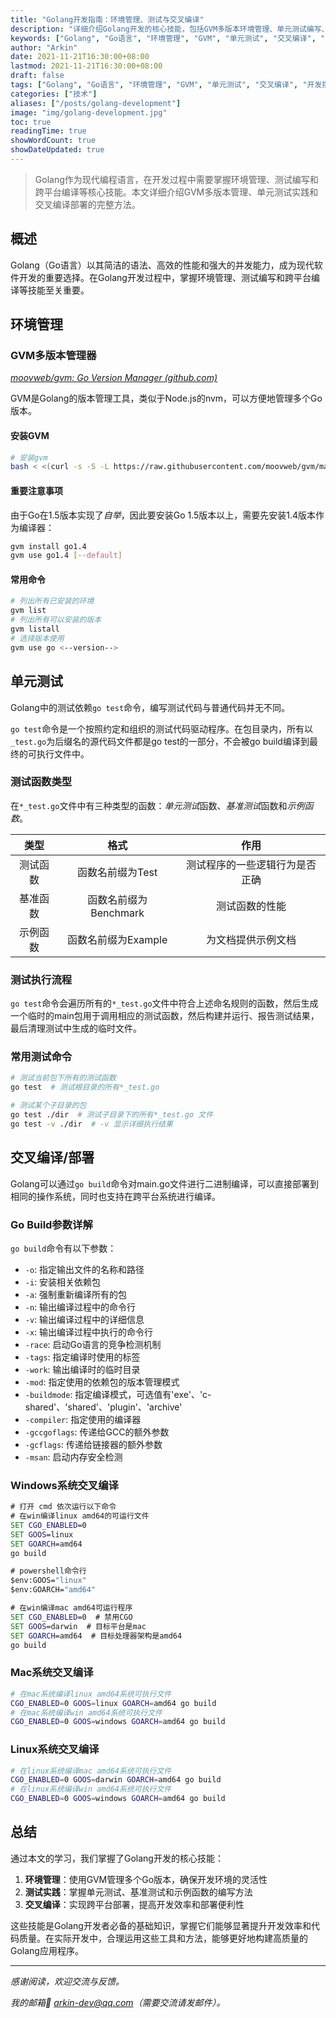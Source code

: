 ```yaml
---
title: "Golang开发指南：环境管理、测试与交叉编译"
description: "详细介绍Golang开发的核心技能，包括GVM多版本环境管理、单元测试编写、基准测试、示例函数，以及跨平台交叉编译的完整实现方法"
keywords: ["Golang", "Go语言", "环境管理", "GVM", "单元测试", "交叉编译", "开发指南", "编程基础"]
author: "Arkin"
date: 2021-11-21T16:30:00+08:00
lastmod: 2021-11-21T16:30:00+08:00
draft: false
tags: ["Golang", "Go语言", "环境管理", "GVM", "单元测试", "交叉编译", "开发指南"]
categories: ["技术"]
aliases: ["/posts/golang-development"]
image: "img/golang-development.jpg"
toc: true
readingTime: true
showWordCount: true
showDateUpdated: true
---
```


> Golang作为现代编程语言，在开发过程中需要掌握环境管理、测试编写和跨平台编译等核心技能。本文详细介绍GVM多版本管理、单元测试实践和交叉编译部署的完整方法。

## 概述

Golang（Go语言）以其简洁的语法、高效的性能和强大的并发能力，成为现代软件开发的重要选择。在Golang开发过程中，掌握环境管理、测试编写和跨平台编译等技能至关重要。

## 环境管理

### GVM多版本管理器

*[moovweb/gvm: Go Version Manager (github.com)](https://github.com/moovweb/gvm)*

GVM是Golang的版本管理工具，类似于Node.js的nvm，可以方便地管理多个Go版本。

#### 安装GVM

```bash
# 安装gvm
bash < <(curl -s -S -L https://raw.githubusercontent.com/moovweb/gvm/master/binscripts/gvm-installer)
```

#### 重要注意事项

由于Go在1.5版本实现了*自举*，因此要安装Go 1.5版本以上，需要先安装1.4版本作为编译器：

```bash
gvm install go1.4
gvm use go1.4 [--default]
```

#### 常用命令

```bash
# 列出所有已安装的环境
gvm list
# 列出所有可以安装的版本
gvm listall
# 选择版本使用
gvm use go <--version-->
```

## 单元测试

Golang中的测试依赖`go test`命令，编写测试代码与普通代码并无不同。

`go test`命令是一个按照约定和组织的测试代码驱动程序。在包目录内，所有以`_test.go`为后缀名的源代码文件都是go test的一部分，不会被go build编译到最终的可执行文件中。

### 测试函数类型

在`*_test.go`文件中有三种类型的函数：*单元测试*函数、*基准测试*函数和*示例函数*。

| 类型 | 格式 | 作用 |
|:------:|:-------------------:|:----------------------------:|
| 测试函数 | 函数名前缀为Test | 测试程序的一些逻辑行为是否正确 |
| 基准函数 | 函数名前缀为Benchmark | 测试函数的性能 |
| 示例函数 | 函数名前缀为Example | 为文档提供示例文档 |

### 测试执行流程

`go test`命令会遍历所有的`*_test.go`文件中符合上述命名规则的函数，然后生成一个临时的main包用于调用相应的测试函数，然后构建并运行、报告测试结果，最后清理测试中生成的临时文件。

### 常用测试命令

```bash
# 测试当前包下所有的测试函数
go test  # 测试根目录的所有*_test.go 

# 测试某个子目录的包
go test ./dir  # 测试子目录下的所有*_test.go 文件
go test -v ./dir  # -v 显示详细执行结果
```

## 交叉编译/部署

Golang可以通过`go build`命令对main.go文件进行二进制编译，可以直接部署到相同的操作系统，同时也支持在跨平台系统进行编译。

### Go Build参数详解

`go build`命令有以下参数：

- `-o`: 指定输出文件的名称和路径
- `-i`: 安装相关依赖包
- `-a`: 强制重新编译所有的包
- `-n`: 输出编译过程中的命令行
- `-v`: 输出编译过程中的详细信息
- `-x`: 输出编译过程中执行的命令行
- `-race`: 启动Go语言的竞争检测机制
- `-tags`: 指定编译时使用的标签
- `-work`: 输出编译时的临时目录
- `-mod`: 指定使用的依赖包的版本管理模式
- `-buildmode`: 指定编译模式，可选值有'exe'、'c-shared'、'shared'、'plugin'、'archive'
- `-compiler`: 指定使用的编译器
- `-gccgoflags`: 传递给GCC的额外参数
- `-gcflags`: 传递给链接器的额外参数
- `-msan`: 启动内存安全检测

### Windows系统交叉编译

```cmd
# 打开 cmd 依次运行以下命令
# 在win编译linux amd64的可运行文件
SET CGO_ENABLED=0
SET GOOS=linux
SET GOARCH=amd64
go build

# powershell命令行
$env:GOOS="linux"
$env:GOARCH="amd64"

# 在win编译mac amd64可运行程序
SET CGO_ENABLED=0  # 禁用CGO
SET GOOS=darwin  # 目标平台是mac
SET GOARCH=amd64  # 目标处理器架构是amd64
go build
```

### Mac系统交叉编译

```bash
# 在mac系统编译linux amd64系统可执行文件
CGO_ENABLED=0 GOOS=linux GOARCH=amd64 go build
# 在mac系统编译win amd64系统可执行文件
CGO_ENABLED=0 GOOS=windows GOARCH=amd64 go build
```

### Linux系统交叉编译

```bash
# 在linux系统编译mac amd64系统可执行文件
CGO_ENABLED=0 GOOS=darwin GOARCH=amd64 go build
# 在linux系统编译win amd64系统可执行文件
CGO_ENABLED=0 GOOS=windows GOARCH=amd64 go build  
```

## 总结

通过本文的学习，我们掌握了Golang开发的核心技能：

1. **环境管理**：使用GVM管理多个Go版本，确保开发环境的灵活性
2. **测试实践**：掌握单元测试、基准测试和示例函数的编写方法
3. **交叉编译**：实现跨平台部署，提高开发效率和部署便利性

这些技能是Golang开发者必备的基础知识，掌握它们能够显著提升开发效率和代码质量。在实际开发中，合理运用这些工具和方法，能够更好地构建高质量的Golang应用程序。

---

*感谢阅读，欢迎交流与反馈。*

*我的邮箱📮 arkin-dev@qq.com（需要交流请发邮件）。*
